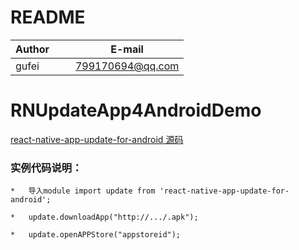 # README
| Author        |     E-mail      |
| ------------- |:---------------:|
| gufei         | 799170694@qq.com|

# RNUpdateApp4AndroidDemo
[react-native-app-update-for-android 源码](https://github.com/midas-gufei/react-native-app-update-for-android)

### 实例代码说明：
```
*   导入module import update from 'react-native-app-update-for-android';

*   update.downloadApp("http://.../.apk");
    
*   update.openAPPStore("appstoreid");
```
